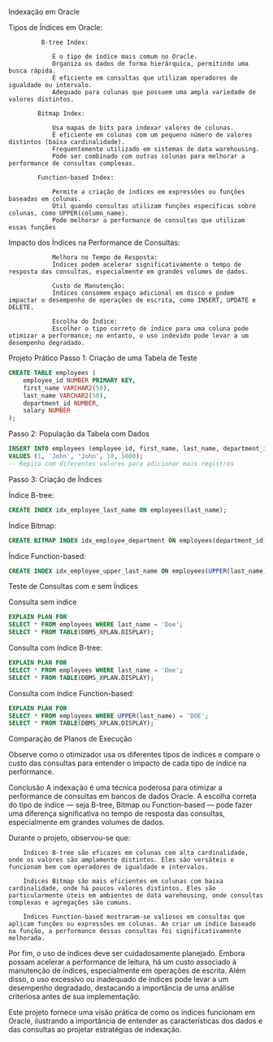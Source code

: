 Indexação em Oracle

Tipos de Índices em Oracle:

             B-tree Index:

                É o tipo de índice mais comum no Oracle.
                Organiza os dados de forma hierárquica, permitindo uma busca rápida.
                É eficiente em consultas que utilizam operadores de igualdade ou intervalo.
                Adequado para colunas que possuem uma ampla variedade de valores distintos.
    
            Bitmap Index:

                Usa mapas de bits para indexar valores de colunas.
                É eficiente em colunas com um pequeno número de valores distintos (baixa cardinalidade).
                Frequentemente utilizado em sistemas de data warehousing.
                Pode ser combinado com outras colunas para melhorar a performance de consultas complexas.
            
            Function-based Index:

                Permite a criação de índices em expressões ou funções baseadas em colunas.
                Útil quando consultas utilizam funções específicas sobre colunas, como UPPER(column_name).
                Pode melhorar a performance de consultas que utilizam essas funções

Impacto dos Índices na Performance de Consultas:

                Melhora no Tempo de Resposta:
                Índices podem acelerar significativamente o tempo de resposta das consultas, especialmente em grandes volumes de dados.

                Custo de Manutenção:
                Índices consomem espaço adicional em disco e podem impactar o desempenho de operações de escrita, como INSERT, UPDATE e DELETE.

                Escolha do Índice:
                Escolher o tipo correto de índice para uma coluna pode otimizar a performance; no entanto, o uso indevido pode levar a um desempenho degradado.

Projeto Prático
Passo 1: Criação de uma Tabela de Teste
```sql
CREATE TABLE employees (
    employee_id NUMBER PRIMARY KEY,
    first_name VARCHAR2(50),
    last_name VARCHAR2(50),
    department_id NUMBER,
    salary NUMBER
);
```

Passo 2: População da Tabela com Dados

```sql
INSERT INTO employees (employee_id, first_name, last_name, department_id, salary)
VALUES (1, 'John', 'John', 10, 5000);
-- Repita com diferentes valores para adicionar mais registros
```

Passo 3: Criação de Índices

Índice B-tree:
```sql
CREATE INDEX idx_employee_last_name ON employees(last_name);
```
Índice Bitmap:
```sql
CREATE BITMAP INDEX idx_employee_department ON employees(department_id);
```
Índice Function-based:
```sql
CREATE INDEX idx_employee_upper_last_name ON employees(UPPER(last_name));
```
Teste de Consultas com e sem Índices

Consulta sem índice
```sql
EXPLAIN PLAN FOR 
SELECT * FROM employees WHERE last_name = 'Doe';
SELECT * FROM TABLE(DBMS_XPLAN.DISPLAY);
```
Consulta com índice B-tree:
```sql
EXPLAIN PLAN FOR 
SELECT * FROM employees WHERE last_name = 'Doe';
SELECT * FROM TABLE(DBMS_XPLAN.DISPLAY);
```
Consulta com índice Function-based:
```sql
EXPLAIN PLAN FOR 
SELECT * FROM employees WHERE UPPER(last_name) = 'DOE';
SELECT * FROM TABLE(DBMS_XPLAN.DISPLAY);
```
Comparação de Planos de Execução

Observe como o otimizador usa os diferentes tipos de índices e compare o custo das consultas para entender o impacto de cada tipo de índice na performance.

Conclusão
A indexação é uma técnica poderosa para otimizar a performance de consultas em bancos de dados Oracle. A escolha correta do tipo de índice — seja B-tree, Bitmap ou Function-based — pode fazer uma diferença significativa no tempo de resposta das consultas, especialmente em grandes volumes de dados.

Durante o projeto, observou-se que:

        Índices B-tree são eficazes em colunas com alta cardinalidade, onde os valores são amplamente distintos. Eles são versáteis e funcionam bem com operadores de igualdade e intervalos.

        Índices Bitmap são mais eficientes em colunas com baixa cardinalidade, onde há poucos valores distintos. Eles são particularmente úteis em ambientes de data warehousing, onde consultas complexas e agregações são comuns.

        Índices Function-based mostraram-se valiosos em consultas que aplicam funções ou expressões em colunas. Ao criar um índice baseado na função, a performance dessas consultas foi significativamente melhorada.

Por fim, o uso de índices deve ser cuidadosamente planejado. Embora possam acelerar a performance de leitura, há um custo associado à manutenção de índices, especialmente em operações de escrita. Além disso, o uso excessivo ou inadequado de índices pode levar a um desempenho degradado, destacando a importância de uma análise criteriosa antes de sua implementação.

Este projeto fornece uma visão prática de como os índices funcionam em Oracle, ilustrando a importância de entender as características dos dados e das consultas ao projetar estratégias de indexação.
